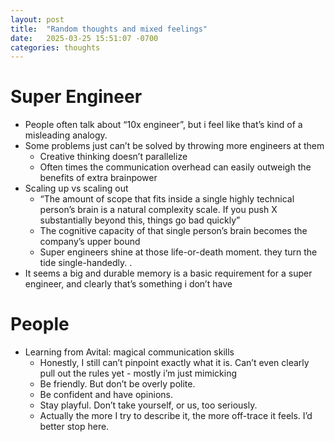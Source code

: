```yaml
---
layout: post
title:  "Random thoughts and mixed feelings"
date:   2025-03-25 15:51:07 -0700
categories: thoughts
---
```


# Super Engineer

- People often talk about “10x engineer”, but i feel like that’s kind of a misleading analogy.
- Some problems just can’t be solved by throwing more engineers at them
    - Creative thinking doesn’t parallelize 
    - Often times the communication overhead can easily outweigh the benefits of extra brainpower
- Scaling up vs scaling out
  - “The amount of scope that fits inside a single highly technical person’s brain is a natural complexity scale. If you push X substantially beyond this, things go bad quickly”
  - The cognitive capacity of that single person’s brain becomes the company’s upper bound
  - Super engineers shine at those life-or-death moment. they turn the tide single-handedly. .
- It seems a big and durable memory is a basic requirement for a super engineer, and clearly that’s something i don’t have
 
# People
- Learning from Avital: magical communication skills
    - Honestly, I still can’t pinpoint exactly what it is. Can’t even clearly pull out the rules yet - mostly i’m just mimicking
    - Be friendly. But don’t be overly polite. 
    - Be confident and have opinions.
    - Stay playful. Don’t take yourself, or us, too seriously.
    - Actually the more I try to describe it, the more off-trace it feels. I’d better stop here. 
